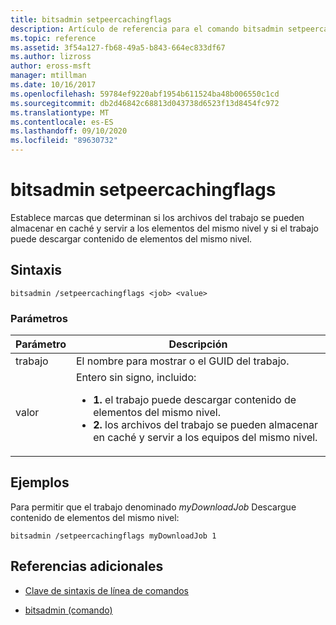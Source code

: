 ```yaml
---
title: bitsadmin setpeercachingflags
description: Artículo de referencia para el comando bitsadmin setpeercachingflags, que establece marcas que determinan si los archivos del trabajo pueden almacenarse en caché y servirse a los elementos del mismo nivel y si el trabajo puede descargar contenido de elementos del mismo nivel.
ms.topic: reference
ms.assetid: 3f54a127-fb68-49a5-b843-664ec833df67
ms.author: lizross
author: eross-msft
manager: mtillman
ms.date: 10/16/2017
ms.openlocfilehash: 59784ef9220abf1954b611524ba48b006550c1cd
ms.sourcegitcommit: db2d46842c68813d043738d6523f13d8454fc972
ms.translationtype: MT
ms.contentlocale: es-ES
ms.lasthandoff: 09/10/2020
ms.locfileid: "89630732"
---
```

# <a name="bitsadmin-setpeercachingflags"></a>bitsadmin setpeercachingflags

Establece marcas que determinan si los archivos del trabajo se pueden almacenar en caché y servir a los elementos del mismo nivel y si el trabajo puede descargar contenido de elementos del mismo nivel.

## <a name="syntax"></a>Sintaxis

```
bitsadmin /setpeercachingflags <job> <value>
```

### <a name="parameters"></a>Parámetros

| Parámetro | Descripción |
| --------- | ----------- |
| trabajo | El nombre para mostrar o el GUID del trabajo. |
| valor | Entero sin signo, incluido:<ul><li>**1.** el trabajo puede descargar contenido de elementos del mismo nivel.</li><li>**2.** los archivos del trabajo se pueden almacenar en caché y servir a los equipos del mismo nivel.</li></ul> |

## <a name="examples"></a>Ejemplos

Para permitir que el trabajo denominado *myDownloadJob* Descargue contenido de elementos del mismo nivel:

```
bitsadmin /setpeercachingflags myDownloadJob 1
```

## <a name="additional-references"></a>Referencias adicionales

- [Clave de sintaxis de línea de comandos](command-line-syntax-key.md)

- [bitsadmin (comando)](bitsadmin.md)
